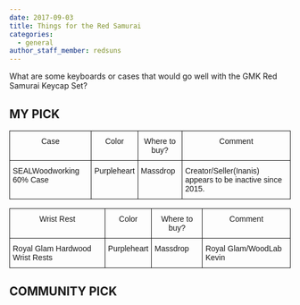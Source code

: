```yaml
---
date: 2017-09-03
title: Things for the Red Samurai
categories:
  - general
author_staff_member: redsuns
---
```


What are some keyboards or cases that would go well with the GMK Red Samurai Keycap Set?

<h2>MY PICK</h2>

<style type="text/css">
.tg  {border-collapse:collapse;border-spacing:0;}
.tg td{font-family:Arial, sans-serif;font-size:14px;padding:10px 5px;border-style:solid;border-width:1px;overflow:hidden;word-break:normal;}
.tg th{font-family:Arial, sans-serif;font-size:14px;font-weight:normal;padding:10px 5px;border-style:solid;border-width:1px;overflow:hidden;word-break:normal;}
.tg .tg-yw4l{vertical-align:top}
</style>
<table class="tg">
  <tr>
    <th class="tg-yw4l">Case</th>
    <th class="tg-yw4l">Color</th>
    <th class="tg-yw4l">Where to buy?</th>
    <th class="tg-yw4l">Comment</th>
  </tr>
  <tr>
    <td class="tg-yw4l">SEALWoodworking 60% Case</td>
    <td class="tg-yw4l">Purpleheart</td>
    <td class="tg-yw4l">Massdrop</td>
    <td class="tg-yw4l">Creator/Seller(Inanis) appears to be inactive since 2015.</td>
  </tr>
</table>

<table class="tg">
  <tr>
    <th class="tg-yw4l">Wrist Rest</th>
    <th class="tg-yw4l">Color</th>
    <th class="tg-yw4l">Where to buy?</th>
    <th class="tg-yw4l">Comment</th>
  </tr>
  <tr>
    <td class="tg-yw4l">Royal Glam Hardwood Wrist Rests</td>
    <td class="tg-yw4l">Purpleheart</td>
    <td class="tg-yw4l">Massdrop</td>
    <td class="tg-yw4l">Royal Glam/WoodLab Kevin</td>
  </tr>
</table>


<h2>COMMUNITY PICK</h2>
